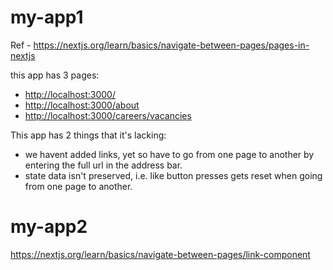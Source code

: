 # my-app1

Ref - https://nextjs.org/learn/basics/navigate-between-pages/pages-in-nextjs


this app has 3 pages:

- [http://localhost:3000/](http://localhost:3000/)
- [http://localhost:3000/about](http://localhost:3000/about)
- [http://localhost:3000/careers/vacancies](http://localhost:3000/careers/vacancies)

This app has 2 things that it's lacking:

- we havent added links, yet so have to go from one page to another by entering the full url in the address bar. 
- state data isn't preserved, i.e. like button presses gets reset when going from one page to another. 


# my-app2
https://nextjs.org/learn/basics/navigate-between-pages/link-component



